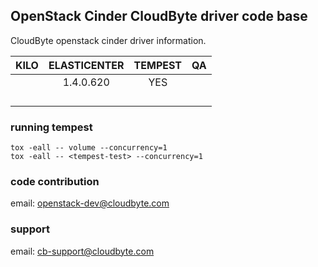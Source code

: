## OpenStack Cinder CloudByte driver code base

CloudByte openstack cinder driver information.


|   KILO    |   ELASTICENTER  | TEMPEST |  QA  |
| :-------: | :-------------: | :-----: | :---:|
|           |    1.4.0.620    |   YES   |      |
|           |                 |         |      |
|           |                 |         |      |
|           |                 |         |      |
|           |                 |         |      |


### running tempest
```
tox -eall -- volume --concurrency=1
tox -eall -- <tempest-test> --concurrency=1
```

### code contribution 
email: openstack-dev@cloudbyte.com

### support
email: cb-support@cloudbyte.com
